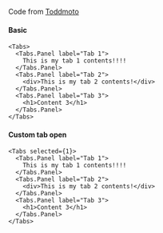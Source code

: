 Code from [Toddmoto](https://toddmotto.com/creating-a-tabs-component-with-react/#component-design)

#### Basic
```
<Tabs>
  <Tabs.Panel label="Tab 1">
    This is my tab 1 contents!!!!
  </Tabs.Panel>
  <Tabs.Panel label="Tab 2">
    <div>This is my tab 2 contents!</div>
  </Tabs.Panel>
  <Tabs.Panel label="Tab 3">
    <h1>Content 3</h1>
  </Tabs.Panel>
</Tabs>
```


#### Custom tab open
```
<Tabs selected={1}>
  <Tabs.Panel label="Tab 1">
    This is my tab 1 contents!!!!
  </Tabs.Panel>
  <Tabs.Panel label="Tab 2">
    <div>This is my tab 2 contents!</div>
  </Tabs.Panel>
  <Tabs.Panel label="Tab 3">
    <h1>Content 3</h1>
  </Tabs.Panel>
</Tabs>
```
